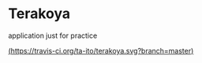 # Terakoya

application just for practice

[(https://travis-ci.org/ta-ito/terakoya.svg?branch=master)](https://travis-ci.org/ta-ito/terakoya)
